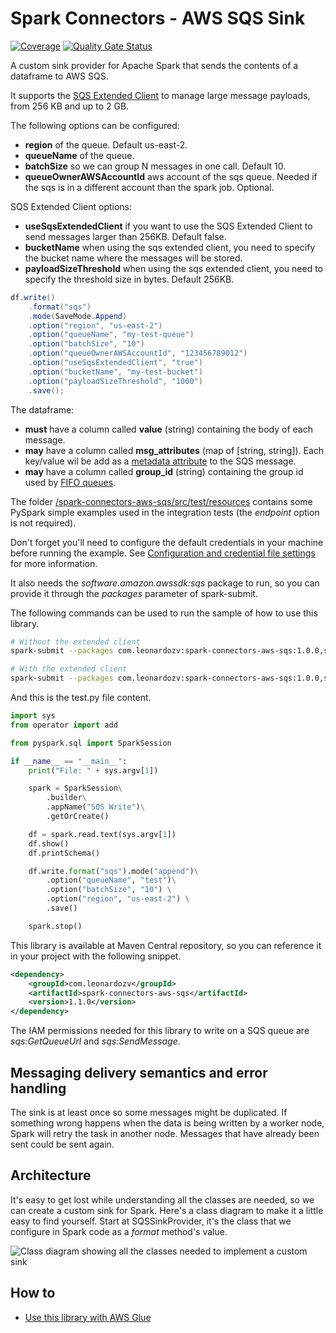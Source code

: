 # Spark Connectors - AWS SQS Sink

[![Coverage](http://leozvasconcellos-sonarqube.eastus.azurecontainer.io:9000/api/project_badges/measure?project=com.leonardozv%3Aspark-connectors-aws-sqs&metric=coverage&token=sqb_4fe1fbef3a1eaf3986612df465565793e96e0602)](http://leozvasconcellos-sonarqube.eastus.azurecontainer.io:9000/dashboard?id=com.leonardozv%3Aspark-connectors-aws-sqs)
[![Quality Gate Status](http://leozvasconcellos-sonarqube.eastus.azurecontainer.io:9000/api/project_badges/measure?project=com.leonardozv%3Aspark-connectors-aws-sqs&metric=alert_status&token=sqb_4fe1fbef3a1eaf3986612df465565793e96e0602)](http://leozvasconcellos-sonarqube.eastus.azurecontainer.io:9000/dashboard?id=com.leonardozv%3Aspark-connectors-aws-sqs)

A custom sink provider for Apache Spark that sends the contents of a dataframe to AWS SQS.

It supports the [SQS Extended Client](https://docs.aws.amazon.com/AWSSimpleQueueService/latest/SQSDeveloperGuide/sqs-s3-messages.html) to manage large message payloads, from 256 KB and up to 2 GB.

The following options can be configured:
- **region** of the queue. Default us-east-2.
- **queueName** of the queue.
- **batchSize** so we can group N messages in one call. Default 10.
- **queueOwnerAWSAccountId** aws account of the sqs queue. Needed if the sqs is in a different account than the spark job. Optional.

SQS Extended Client options:
- **useSqsExtendedClient** if you want to use the SQS Extended Client to send messages larger than 256KB. Default false.
- **bucketName** when using the sqs extended client, you need to specify the bucket name where the messages will be stored. 
- **payloadSizeThreshold** when using the sqs extended client, you need to specify the threshold size in bytes. Default 256KB.

```java
df.write()
    .format("sqs")
    .mode(SaveMode.Append)
    .option("region", "us-east-2")
    .option("queueName", "my-test-queue")
    .option("batchSize", "10")
    .option("queueOwnerAWSAccountId", "123456789012")
    .option("useSqsExtendedClient", "true")
    .option("bucketName", "my-test-bucket")
    .option("payloadSizeThreshold", "1000")
    .save();
```

The dataframe:
- **must** have a column called **value** (string) containing the body of each message.
- **may** have a column called **msg_attributes** (map of [string, string]). Each key/value wil be add as a [metadata attribute](https://docs.aws.amazon.com/AWSSimpleQueueService/latest/SQSDeveloperGuide/sqs-message-metadata.html) to the SQS message.
- **may** have a column called **group_id** (string) containing the group id used by [FIFO queues](https://docs.aws.amazon.com/AWSSimpleQueueService/latest/SQSDeveloperGuide/using-messagegroupid-property.html).

The folder [/spark-connectors-aws-sqs/src/test/resources](/spark-aws-messaging/src/test/resources) contains some PySpark simple examples used in the integration tests (the *endpoint* option is not required).

Don't forget you'll need to configure the default credentials in your machine before running the example. See
[Configuration and credential file settings](https://docs.aws.amazon.com/cli/latest/userguide/cli-configure-files.html) for more information.

It also needs the *software.amazon.awssdk:sqs* package to run, so you can provide it through the *packages* parameter of spark-submit.

The following commands can be used to run the sample of how to use this library.

``` bash
# Without the extended client
spark-submit --packages com.leonardozv:spark-connectors-aws-sqs:1.0.0,software.amazon.awssdk:sqs:2.27.17 test.py sample.txt

# With the extended client
spark-submit --packages com.leonardozv:spark-connectors-aws-sqs:1.0.0,software.amazon.awssdk:sqs:2.27.17,software.amazon.awssdk:s3:2.27.17,com.amazonaws:amazon-sqs-java-extended-client-lib:2.1.1 test.py sample.txt
```

And this is the test.py file content.

``` python
import sys 
from operator import add

from pyspark.sql import SparkSession

if __name__ == "__main__":
    print("File: " + sys.argv[1])

    spark = SparkSession\
        .builder\
        .appName("SQS Write")\
        .getOrCreate()

    df = spark.read.text(sys.argv[1])
    df.show()
    df.printSchema()

    df.write.format("sqs").mode("append")\
        .option("queueName", "test")\
        .option("batchSize", "10") \
        .option("region", "us-east-2") \
        .save()

    spark.stop()
```
This library is available at Maven Central repository, so you can reference it in your project with the following snippet.

``` xml
<dependency>
    <groupId>com.leonardozv</groupId>
    <artifactId>spark-connectors-aws-sqs</artifactId>
    <version>1.1.0</version>
</dependency>
```

The IAM permissions needed for this library to write on a SQS queue are *sqs:GetQueueUrl* and *sqs:SendMessage*.

## Messaging delivery semantics and error handling

The sink is at least once  so some messages might be duplicated. If something wrong happens when the data is being written by a worker node, Spark will retry the task in another node. Messages that have already been sent could be sent again.

## Architecture

It's easy to get lost while understanding all the classes are needed, so we can create a custom sink for Spark. Here's a class diagram to make it a little easy to find yourself. Start at SQSSinkProvider, it's the class that we configure in Spark code as a *format* method's value.

![Class diagram showing all the classes needed to implement a custom sink](/doc/assets/Class%20Diagram-Page-1.png "Class diagram showing all the classes needed to implement a custom sink")

## How to

- [Use this library with AWS Glue](doc/aws-glue.md)